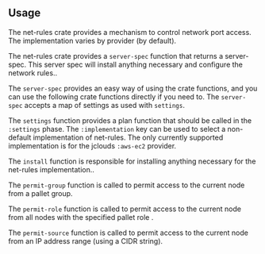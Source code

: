 ## Usage

The net-rules crate provides a mechanism to control network port
access.  The implementation varies by provider (by default).

The net-rules crate provides a `server-spec` function that returns a
server-spec. This server spec will install anything necessary and
configure the network rules..

The `server-spec` provides an easy way of using the crate functions,
and you can use the following crate functions directly if you need to.
The `server-spec` accepts a map of settings as used with `settings`.

The `settings` function provides a plan function that should be called
in the `:settings` phase.  The `:implementation` key can be used to
select a non-default implementation of net-rules.  The only currently
supported implementation is for the jclouds `:aws-ec2` provider.

The `install` function is responsible for installing anything
necessary for the net-rules implementation..

The `permit-group` function is called to permit access to the current
node from a pallet group.

The `permit-role` function is called to permit access to the current
node from all nodes with the specified pallet role .

The `permit-source` function is called to permit access to the current
node from an IP address range (using a CIDR string).
